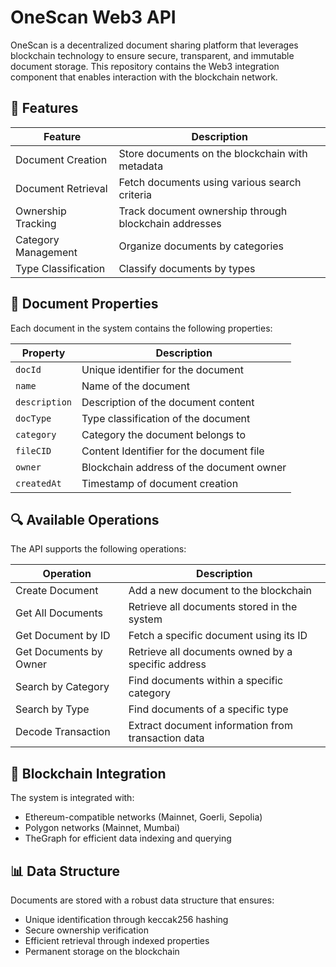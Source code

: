 # OneScan Web3 API

OneScan is a decentralized document sharing platform that leverages blockchain technology to ensure secure, transparent, and immutable document storage. This repository contains the Web3 integration component that enables interaction with the blockchain network.

## 🌟 Features

| Feature | Description |
|---------|------------|
| Document Creation | Store documents on the blockchain with metadata |
| Document Retrieval | Fetch documents using various search criteria |
| Ownership Tracking | Track document ownership through blockchain addresses |
| Category Management | Organize documents by categories |
| Type Classification | Classify documents by types |

## 📄 Document Properties

Each document in the system contains the following properties:

| Property | Description |
|----------|------------|
| `docId` | Unique identifier for the document |
| `name` | Name of the document |
| `description` | Description of the document content |
| `docType` | Type classification of the document |
| `category` | Category the document belongs to |
| `fileCID` | Content Identifier for the document file |
| `owner` | Blockchain address of the document owner |
| `createdAt` | Timestamp of document creation |

## 🔍 Available Operations

The API supports the following operations:

| Operation | Description |
|-----------|------------|
| Create Document | Add a new document to the blockchain |
| Get All Documents | Retrieve all documents stored in the system |
| Get Document by ID | Fetch a specific document using its ID |
| Get Documents by Owner | Retrieve all documents owned by a specific address |
| Search by Category | Find documents within a specific category |
| Search by Type | Find documents of a specific type |
| Decode Transaction | Extract document information from transaction data |

## 🔗 Blockchain Integration

The system is integrated with:
- Ethereum-compatible networks (Mainnet, Goerli, Sepolia)
- Polygon networks (Mainnet, Mumbai)
- TheGraph for efficient data indexing and querying

## 📊 Data Structure

Documents are stored with a robust data structure that ensures:
- Unique identification through keccak256 hashing
- Secure ownership verification
- Efficient retrieval through indexed properties
- Permanent storage on the blockchain 